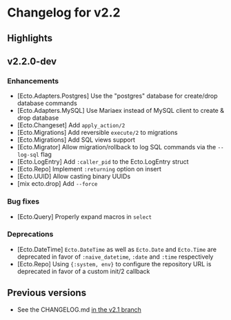 # Changelog for v2.2

## Highlights

## v2.2.0-dev

### Enhancements

  * [Ecto.Adapters.Postgres] Use the "postgres" database for create/drop database commands
  * [Ecto.Adapters.MySQL] Use Mariaex instead of MySQL client to create & drop database
  * [Ecto.Changeset] Add `apply_action/2`
  * [Ecto.Migrations] Add reversible `execute/2` to migrations
  * [Ecto.Migrations] Add SQL views support
  * [Ecto.Migrator] Allow migration/rollback to log SQL commands via the `--log-sql` flag
  * [Ecto.LogEntry] Add `:caller_pid` to the Ecto.LogEntry struct
  * [Ecto.Repo] Implement `:returning` option on insert
  * [Ecto.UUID] Allow casting binary UUIDs
  * [mix ecto.drop] Add `--force`

### Bug fixes

  * [Ecto.Query] Properly expand macros in `select`

### Deprecations

  * [Ecto.DateTime] `Ecto.DateTime` as well as `Ecto.Date` and `Ecto.Time` are deprecated in favor of `:naive_datetime`, `:date` and `:time` respectively
  * [Ecto.Repo] Using `{:system, env}` to configure the repository URL is deprecated in favor of a custom init/2 callback

## Previous versions

  * See the CHANGELOG.md [in the v2.1 branch](https://github.com/elixir-ecto/ecto/blob/v2.1/CHANGELOG.md)

